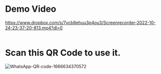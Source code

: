 # Demo Video
https://www.dropbox.com/s/7vcb8ehuu3p4ou3/Screenrecorder-2022-10-24-23-37-20-813.mp4?dl=0
<br>
<br>
# Scan this QR Code to use it.
![WhatsApp-QR-code-1666634370572](https://user-images.githubusercontent.com/102366326/197599554-c0e2d4ee-ec3f-4066-843f-db6a9ba3194a.png)
